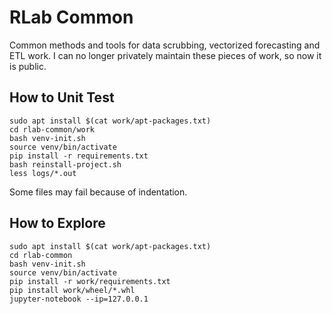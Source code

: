 # RLab Common
Common methods and tools for data scrubbing, vectorized forecasting and ETL work. I can no longer privately maintain these pieces of work, so now it is public. 

## How to Unit Test
```
sudo apt install $(cat work/apt-packages.txt)
cd rlab-common/work
bash venv-init.sh
source venv/bin/activate
pip install -r requirements.txt
bash reinstall-project.sh
less logs/*.out
```
Some files may fail because of indentation.

## How to Explore
```
sudo apt install $(cat work/apt-packages.txt)
cd rlab-common
bash venv-init.sh
source venv/bin/activate
pip install -r work/requirements.txt
pip install work/wheel/*.whl
jupyter-notebook --ip=127.0.0.1
```

